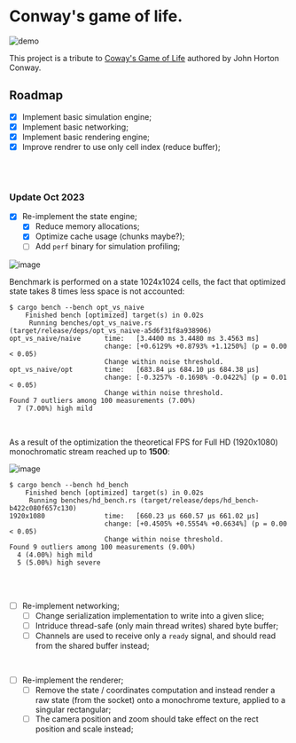 # Conway's game of life.

![demo](https://github.com/tikhoplav/convay/assets/62797411/a04b2115-a197-44a7-8a0d-61c80be31f82)

This project is a tribute to [Coway's Game of Life](https://en.wikipedia.org/wiki/Conway%27s_Game_of_Life) authored by John Horton Conway.

## Roadmap

- [x] Implement basic simulation engine;
- [x] Implement basic networking;
- [x] Implement basic rendering engine;
- [x] Improve rendrer to use only cell index (reduce buffer);

<br>
<br>

### Update Oct 2023

- [x] Re-implement the state engine;
    - [x] Reduce memory allocations;
    - [x] Optimize cache usage (chunks maybe?);
    - [ ] Add `perf` binary for simulation profiling;

![image](https://github.com/tikhoplav/conway/assets/62797411/afd7d8c6-7810-4df7-ac1b-3eccf7dfd6ad)

Benchmark is performed on a state 1024x1024 cells, the fact that optimized
state takes 8 times less space is not accounted:

```
$ cargo bench --bench opt_vs_naive
    Finished bench [optimized] target(s) in 0.02s
     Running benches/opt_vs_naive.rs (target/release/deps/opt_vs_naive-a5d6f31f8a938906)
opt_vs_naive/naive      time:   [3.4400 ms 3.4480 ms 3.4563 ms]
                        change: [+0.6129% +0.8793% +1.1250%] (p = 0.00 < 0.05)
                        Change within noise threshold.
opt_vs_naive/opt        time:   [683.84 µs 684.10 µs 684.38 µs]
                        change: [-0.3257% -0.1698% -0.0422%] (p = 0.01 < 0.05)
                        Change within noise threshold.
Found 7 outliers among 100 measurements (7.00%)
  7 (7.00%) high mild
```

<br>

As a result of the optimization the theoretical FPS for Full HD (1920x1080)
monochromatic stream reached up to **1500**:

![image](https://github.com/tikhoplav/conway/assets/62797411/edf884a0-95a5-4d60-8a6d-c9e577967a5b)

```
$ cargo bench --bench hd_bench
    Finished bench [optimized] target(s) in 0.02s
     Running benches/hd_bench.rs (target/release/deps/hd_bench-b422c080f657c130)
1920x1080               time:   [660.23 µs 660.57 µs 661.02 µs]
                        change: [+0.4505% +0.5554% +0.6634%] (p = 0.00 < 0.05)
                        Change within noise threshold.
Found 9 outliers among 100 measurements (9.00%)
  4 (4.00%) high mild
  5 (5.00%) high severe
```

<br>
<br>

- [ ] Re-implement networking;
    - [ ] Change serialization implementation to write into a given slice;
    - [ ] Intriduce thread-safe (only main thread writes) shared byte buffer;
    - [ ] Channels are used to receive only a `ready` signal, and should read
         from the shared buffer instead;

<br>

- [ ] Re-implement the renderer;
    - [ ] Remove the state / coordinates computation and instead render a raw
         state (from the socket) onto a monochrome texture, applied to a 
         singular rectangular;
    - [ ] The camera position and zoom should take effect on the rect position
         and scale instead;

<br>
<br>
<br>
<br>
